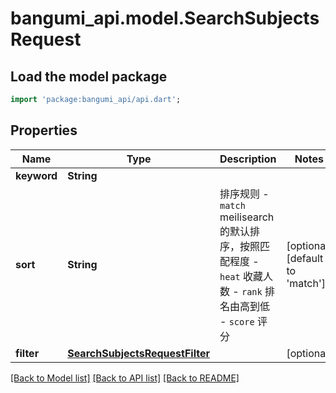 # bangumi_api.model.SearchSubjectsRequest

## Load the model package
```dart
import 'package:bangumi_api/api.dart';
```

## Properties
Name | Type | Description | Notes
------------ | ------------- | ------------- | -------------
**keyword** | **String** |  | 
**sort** | **String** | 排序规则  - `match` meilisearch 的默认排序，按照匹配程度 - `heat` 收藏人数 - `rank` 排名由高到低 - `score` 评分  | [optional] [default to 'match']
**filter** | [**SearchSubjectsRequestFilter**](SearchSubjectsRequestFilter.md) |  | [optional] 

[[Back to Model list]](../README.md#documentation-for-models) [[Back to API list]](../README.md#documentation-for-api-endpoints) [[Back to README]](../README.md)


